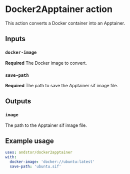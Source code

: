 # Docker2Apptainer action

This action converts a Docker container into an Apptainer.

## Inputs

### `docker-image`

**Required** The Docker image to convert.

### `save-path`

**Required** The path to save the Apptainer sif image file.

## Outputs

### `image` 

The path to the Apptainer sif image file.

## Example usage

```yaml
uses: andstor/docker2apptainer
with:
  docker-image: 'docker://ubuntu:latest'
  save-path: 'ubuntu.sif'
```
